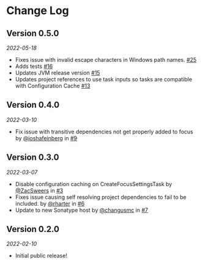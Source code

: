 # Change Log

## Version 0.5.0

_2022-05-18_

* Fixes issue with invalid escape characters in Windows path names. [#25](https://github.com/dropbox/focus/issues/25)
* Adds tests [#16](https://github.com/dropbox/focus/pull/16)
* Updates JVM release version [#15](https://github.com/dropbox/focus/pull/15)
* Updates project references to use task inputs so tasks are compatible with Configuration Cache [#13](https://github.com/dropbox/focus/pull/13)

## Version 0.4.0

_2022-03-10_

* Fix issue with transitive dependencies not get properly added to focus by [@joshafeinberg](https://github.com/joshafeinberg) in [#9](https://github.com/dropbox/focus/pull/9)

## Version 0.3.0

_2022-03-07_

* Disable configuration caching on CreateFocusSettingsTask by [@ZacSweers](https://github.com/ZacSweers) in [#3](https://github.com/dropbox/focus/pull/3)
* Fixes issue causing self resolving project dependencies to fail to be included. by [@rharter](https://github.com/rharter) in [#6](https://github.com/dropbox/focus/pull/6)
* Update to new Sonatype host by [@changusmc](https://github.com/changusmc) in [#7](https://github.com/dropbox/focus/pull/7)

## Version 0.2.0

_2022-02-10_

* Initial public release!
